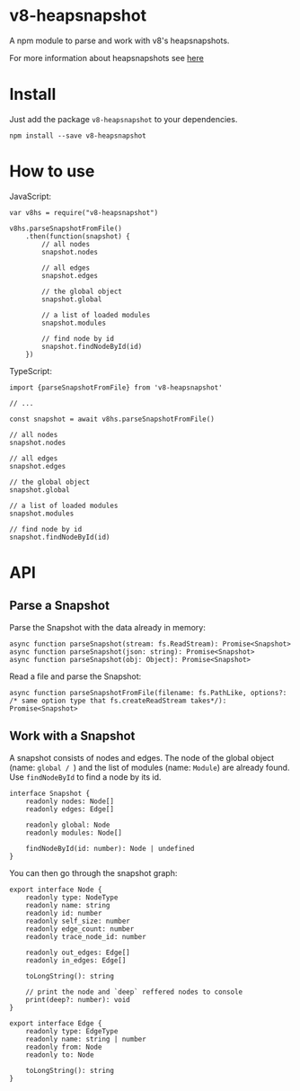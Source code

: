 # v8-heapsnapshot
A npm module to parse and work with v8's heapsnapshots.

For more information about heapsnapshots see [here](https://developers.google.com/web/tools/chrome-devtools/memory-problems/heap-snapshots)

# Install

Just add the package `v8-heapsnapshot` to your dependencies.

~~~~~
npm install --save v8-heapsnapshot
~~~~~

# How to use

JavaScript:

~~~~~{.js}
var v8hs = require("v8-heapsnapshot")

v8hs.parseSnapshotFromFile()
    .then(function(snapshot) {
        // all nodes
        snapshot.nodes

        // all edges
        snapshot.edges

        // the global object
        snapshot.global

        // a list of loaded modules
        snapshot.modules

        // find node by id
        snapshot.findNodeById(id)
    })
~~~~~

TypeScript:


~~~~~{.ts}
import {parseSnapshotFromFile} from 'v8-heapsnapshot'

// ...

const snapshot = await v8hs.parseSnapshotFromFile()

// all nodes
snapshot.nodes

// all edges
snapshot.edges

// the global object
snapshot.global

// a list of loaded modules
snapshot.modules

// find node by id
snapshot.findNodeById(id)
~~~~~

# API

## Parse a Snapshot

Parse the Snapshot with the data already in memory:

~~~~
async function parseSnapshot(stream: fs.ReadStream): Promise<Snapshot>
async function parseSnapshot(json: string): Promise<Snapshot>
async function parseSnapshot(obj: Object): Promise<Snapshot>
~~~~

Read a file and parse the Snapshot:

~~~~
async function parseSnapshotFromFile(filename: fs.PathLike, options?: /* same option type that fs.createReadStream takes*/): Promise<Snapshot>
~~~~

## Work with a Snapshot

A snapshot consists of nodes and edges.
The node of the global object (name: `global / `) and the list of modules (name: `Module`) are already found.
Use `findNodeById` to find a node by its id.

~~~~
interface Snapshot {
    readonly nodes: Node[]
    readonly edges: Edge[]

    readonly global: Node
    readonly modules: Node[]

    findNodeById(id: number): Node | undefined
}
~~~~

You can then go through the snapshot graph:

~~~~
export interface Node {
    readonly type: NodeType
    readonly name: string
    readonly id: number
    readonly self_size: number
    readonly edge_count: number
    readonly trace_node_id: number

    readonly out_edges: Edge[]
    readonly in_edges: Edge[]

    toLongString(): string

    // print the node and `deep` reffered nodes to console
    print(deep?: number): void
}

export interface Edge {
    readonly type: EdgeType
    readonly name: string | number
    readonly from: Node
    readonly to: Node

    toLongString(): string
}
~~~~


